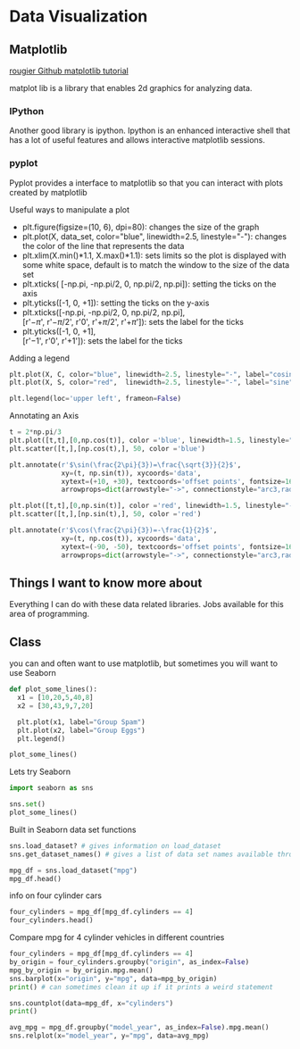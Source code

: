 # Data Visualization

## Matplotlib

[rougier Github matplotlib tutorial](https://github.com/rougier/matplotlib-tutorial)

matplot lib is a library that enables 2d graphics for analyzing data.

### IPython

Another good library is ipython. Ipython is an enhanced interactive shell that has a lot of useful features and allows interactive matplotlib sessions.

### pyplot

Pyplot provides a interface to matplotlib so that you can interact with plots created by matplotlib

Useful ways to manipulate a plot

- plt.figure(figsize=(10, 6), dpi=80): changes the size of the graph
- plt.plot(X, data_set, color="blue", linewidth=2.5, linestyle="-"): changes the color of the line that represents the data
- plt.xlim(X.min()*1.1, X.max()*1.1): sets limits so the plot is displayed with some white space, default is to match the window to the size of the data set
- plt.xticks( [-np.pi, -np.pi/2, 0, np.pi/2, np.pi]): setting the ticks on the axis
- plt.yticks([-1, 0, +1]): setting the ticks on the y-axis
- plt.xticks([-np.pi, -np.pi/2, 0, np.pi/2, np.pi],\
       [r'$-\pi$', r'$-\pi/2$', r'$0$', r'$+\pi/2$', r'$+\pi$']): sets the label for the ticks
- plt.yticks([-1, 0, +1],\
       [r'$-1$', r'$0$', r'$+1$']): sets the label for the ticks

Adding a legend

 ```py
plt.plot(X, C, color="blue", linewidth=2.5, linestyle="-", label="cosine")
plt.plot(X, S, color="red",  linewidth=2.5, linestyle="-", label="sine")

plt.legend(loc='upper left', frameon=False)
```

Annotating an Axis

```py
t = 2*np.pi/3
plt.plot([t,t],[0,np.cos(t)], color ='blue', linewidth=1.5, linestyle="--")
plt.scatter([t,],[np.cos(t),], 50, color ='blue')

plt.annotate(r'$\sin(\frac{2\pi}{3})=\frac{\sqrt{3}}{2}$',
             xy=(t, np.sin(t)), xycoords='data',
             xytext=(+10, +30), textcoords='offset points', fontsize=16,
             arrowprops=dict(arrowstyle="->", connectionstyle="arc3,rad=.2"))

plt.plot([t,t],[0,np.sin(t)], color ='red', linewidth=1.5, linestyle="--")
plt.scatter([t,],[np.sin(t),], 50, color ='red')

plt.annotate(r'$\cos(\frac{2\pi}{3})=-\frac{1}{2}$',
             xy=(t, np.cos(t)), xycoords='data',
             xytext=(-90, -50), textcoords='offset points', fontsize=16,
             arrowprops=dict(arrowstyle="->", connectionstyle="arc3,rad=.2"))
```

## Things I want to know more about

Everything I can do with these data related libraries. Jobs available for this area of programming.

## Class

you can and often want to use matplotlib, but sometimes you will want to use Seaborn

```py
def plot_some_lines():
  x1 = [10,20,5,40,8]
  x2 = [30,43,9,7,20]

  plt.plot(x1, label="Group Spam")
  plt.plot(x2, label="Group Eggs")
  plt.legend()

plot_some_lines()
```

Lets try Seaborn

```py
import seaborn as sns

sns.set()
plot_some_lines()
```

Built in Seaborn data set functions

```py
sns.load_dataset? # gives information on load_dataset
sns.get_dataset_names() # gives a list of data set names available through the internet
```

```py
mpg_df = sns.load_dataset("mpg")
mpg_df.head()
```

info on four cylinder cars

```py
four_cylinders = mpg_df[mpg_df.cylinders == 4]
four_cylinders.head()
```

Compare mpg for 4 cylinder vehicles in different countries

```py
four_cylinders = mpg_df[mpg_df.cylinders == 4]
by_origin = four_cylinders.groupby("origin", as_index=False)
mpg_by_origin = by_origin.mpg.mean()
sns.barplot(x="origin", y="mpg", data=mpg_by_origin)
print() # can sometimes clean it up if it prints a weird statement
```

```py
sns.countplot(data=mpg_df, x="cylinders")
print()
```

```py
avg_mpg = mpg_df.groupby("model_year", as_index=False).mpg.mean()
sns.relplot(x="model_year", y="mpg", data=avg_mpg)
```